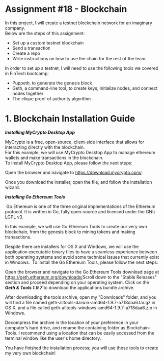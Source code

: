 # Assignment #18 - Blockchain  <br /> 

In this project, I will create a testnet blockchain network for an imaginary company. <br />
Below are the steps of this assignment:
- Set up a custom testnet blockchain
- Send a transaction
- Create a repo
- Write instructions on how to use the chain for the rest of the team

In order to set up a testnet, I will need to use the following tools we covered in FinTech bootcamp;
- Puppeth, to generate the genesis block
- Geth, a command-line tool, to create keys, initialize nodes, and connect nodes together
- The clique proof of authority algorithm

# 1. Blockchain Installation Guide <br />
***Installing MyCrypto Desktop App***

MyCrypto is a free, open-source, client-side interface that allows for interacting directly with the blockchain. <br />
For this example, we will use MyCrypto Desktop App to manage ethereum wallets and make transactions in the blockchain. <br />
To install MyCrypto Desktop App, please follow the next steps:

Open the browser and navigate to https://download.mycrypto.com/.

Once you download the installer, open the file, and follow the installation wizard.

***Installing Go Ethereum Tools***

​ Go Ethereum is one of the three original implementations of the Ethereum protocol. It is written in Go, fully open-source and licensed under the GNU LGPL v3. ​

In this example, we will use Go Ethereum Tools to create our very own blockchain, from the genesis block to mining tokens and making transactions. ​

Despite there are installers for OS X and Windows, we will use the application executable binary files to have a seamless experience between both operating systems and avoid some technical issues that currently exist in Windows. ​ To install the Go Ethereum Tools, please follow the next steps: ​

Open the browser and navigate to the Go Ethereum Tools download page at https://geth.ethereum.org/downloads/ ​
Scroll down to the "Stable Releases" section and proceed depending on your operating system.​ Click on the ***Geth & Tools 1.9.7*** to download the applications bundle archive. ​

After downloading the tools archive, open my "Downloads" folder, and you will find a file named geth-alltools-darwin-amd64-1.9.7-a718daa6.tar.gz in OS X, and a file called geth-alltools-windows-amd64-1.9.7-a718daa6.zip in Windows.

Decompress the archive in the location of your preference in your computer's hard drive, and rename the containing folder as Blockchain-Tools. I recommend using a location that can be easily accessed from the terminal window like the user's home directory.

You have finished the installation process; you will use these tools to create my very own blockchain! ​
